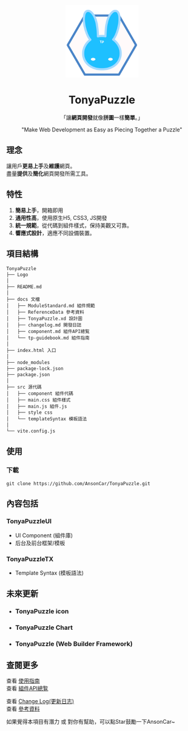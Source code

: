 <p align="center">
    <img width="192px" src="./docs/Logo/TonyaPuzzle_Logo02.png">
</p>
<h1 align="center"><b>TonyaPuzzle</b></h1>

<!-- 讓網頁開發就像拼圖一樣簡單 -->
<p align="center">「讓<b>網頁開發</b>就像<b>拼圖</b>一樣<b>簡單</b>。」</p>
<p align="center"> "Make Web Development as Easy as Piecing Together a Puzzle" </p>

## 理念
讓用戶**更易上手**及**維護**網頁。  
盡量**提供**及**簡化**網頁開發所需工具。  
 
## 特性
1. **簡易上手**，開箱即用
2. **通用性高**，使用原生H5, CSS3, JS開發
3. **統一規範**，從代碼到組件樣式，保持美觀又可靠。
4. **響應式設計**，適應不同設備裝置。

## 項目結構
```
TonyaPuzzle
├── Logo
│
├── README.md
│
├── docs 文檔
│   ├── ModuleStandard.md 組件規範
│   ├── ReferenceData 參考資料
│   ├── TonyaPuzzle.xd 設計圖
│   ├── changelog.md 開發日誌
│   ├── component.md 組件API總覧
│   └── tp-guidebook.md 組件指南
│
├── index.html 入口
│
├── node_modules 
├── package-lock.json
├── package.json
│
├── src 源代碼
│   ├── component 組件代碼
│   ├── main.css 組件樣式
│   ├── main.js 組件.js
│   ├── style css
│   └── templateSyntax 模板語法
│
└── vite.config.js

```

## 使用
### 下載
```
git clone https://github.com/AnsonCar/TonyaPuzzle.git
```

## 內容包括
### **TonyaPuzzleUI**
- UI Component (組件庫)
- 后台及前台框架/模板
### **TonyaPuzzleTX**
- Template Syntax (模板語法)

## 未來更新
- ### **TonyaPuzzle icon**
- ### **TonyaPuzzle Chart**
- ### **TonyaPuzzle (Web Builder Framework)**

## 查閱更多
查看 [使用指南](./docs/guidebook/tp-guidebook.md)  
查看 [組件API總覧](./docs/guidebook/component.md)  

查看 [Change Log(更新日志)](./docs/changelog.md)  
查看 [參考資料](./docs/ReferenceData/ReferenceData.md)  

如果覺得本項目有潛力 或 對你有幫助，可以點Star鼓勵一下AnsonCar~
